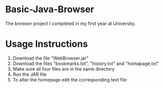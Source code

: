 # Basic-Java-Browser
The browser project I completed in my first year at University.

# Usage Instructions

1. Download the file "WebBrowser.jar"
2. Download the files "bookmarks.txt", "history.txt" and "homapage.txt"
3. Make sure all four files are in the same directory
4. Run the JAR file
5. To alter the homepage edit the corresponding text file
